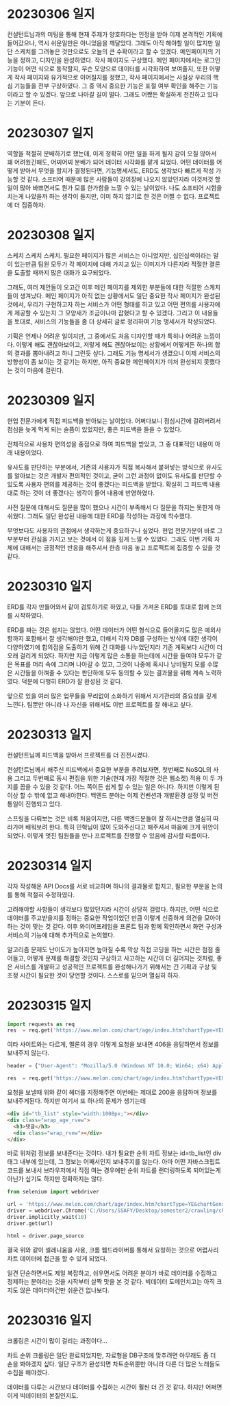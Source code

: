 # 20230306 일지

컨설턴트님과의 미팅을 통해 현재 주제가 양호하다는 인정을 받아 이제 본격적인 기획에 들어갔으나, 역시 쉬운일만은 아니었음을 깨달았다.
그래도 아직 해야할 일이 많지만 일단 스케치를 그려놓은 것만으로도 오늘의 큰 수확이라고 할 수 있겠다.
메인페이지의 기능을 정하고, 디자인을 완성하였다. 작사 페이지도 구상했다. 메인 페이지에서는 로그인 기능이 어떤 식으로 동작할지, 무슨 모양으로 데이터를 시각화하여 보여줄지, 또한 어떻게 작사 페이지와 유기적으로 이어질지를 정했고, 작사 페이지에서는 사실상 우리의 핵심 기능들을 전부 구상하였다. 그 중 역시 중요한 기능은 표절 여부 확인을 해주는 기능이라고 할 수 있겠다.
앞으로 나아갈 길이 멀다. 그래도 어쨌든 확실하게 전진하고 있다는 기분이 든다.

# 20230307 일지

역할을 적절히 분배하기로 했는데, 이게 정확히 어떤 일을 하게 될지 감이 오질 않아서 꽤 어려웠긴해도, 어찌어찌 분배가 되어 데이터 시각화를 맡게 되었다. 어떤 데이터를 어떻게 받아서 무엇을 할지가 결정된다면, 기능명세서도, ERD도 생각보다 빠르게 작성 가능할 것 같다.
소프티어 때문에 많은 사람들이 강의장에 나오지 않았던지라 이것저것 할일이 많아 바쁘면서도 뭔가 모를 한가함을 느낄 수 있는 날이었다. 나도 소프티어 시험을 치는게 나았을까 하는 생각이 들지만, 이미 하지 않기로 한 것은 어쩔 수 없다. 프로젝트에 더 집중하자.

# 20230308 일지

스케치 스케치 스케치. 필요한 페이지가 많은 서비스는 아니었지만, 십인십색이라는 말이 있는만큼 팀원 모두가 각 페이지에 대해 가지고 있는 이미지가 다른지라 적절한 결론을 도출할 때까지 많은 대화가 요구되었다.

그래도, 여러 제안들이 오고간 이후 메인 페이지를 제외한 부분들에 대한 적절한 스케치들이 생겨났다. 메인 페이지가 아직 없는 상황에서도 일단 중요한 작사 페이지가 완성된 것에서, 우리가 구현하고자 하는 서비스가 어떤 형태를 하고 있고 어떤 편의를 사용자에게 제공할 수 있는지 그 모양새가 조금이나마 잡혔다고 할 수 있겠다. 그리고 이 내용들을 토대로, 서비스의 기능들을 좀 더 상세히 글로 정리하여 기능 명세서가 작성되었다.

기획은 언제나 어려운 일이지만, 그 중에서도 처음 디자인할 때가 특히나 어려운 느낌이다. 이렇게 해도 괜찮아보이고, 저렇게 해도 괜찮아보이는 상황에서 어떻게든 하나의 합의 결과를 뽑아내려고 하니 그런듯 싶다. 그래도 기능 명세서가 생겼으니 이제 서비스의 방향성이 좀 보이는 것 같기는 하지만, 아직 중요한 메인페이지가 미처 완성되지 못했다는 것이 마음에 걸린다.

# 20230309 일지

현업 전문가에게 직접 피드백을 받아보는 날이었다. 어쩌다보니 점심시간에 걸려버려서 점심을 늦게 먹게 되는 슬픔이 있었지만, 좋은 피드백을 들을 수 있었다.

전체적으로 사용자 편의성을 중점으로 하여 피드백을 받았고, 그 중 대표적인 내용이 아래 내용이었다.

유사도를 판단하는 부분에서, 기존의 사용자가 직접 복사해서 붙혀넣는 방식으로 유사도를 알아보는 것은 개발자 편의적인 것이고, 굳이 그런 과정이 없이도 유사도를 판단할 수 있도록 사용자 편의를 제공하는 것이 좋겠다는 피드백을 받았다. 확실히 그 피드백 내용대로 하는 것이 더 좋겠다는 생각이 들어 내용에 반영하였다.

사전 질문에 대해서도 질문을 많이 했으나 시간이 부족해서 다 질문을 하지는 못한게 아쉬웠다. 그래도 일단 완성된 내용에 대한 ERD를 작성하는 과정에 착수했다.

무엇보다도 사용자의 관점에서 생각하는게 중요하구나 싶었다. 현업 전문가분이 바로 그 부분부터 관심을 가지고 보는 것에서 이 점을 깊게 느낄 수 있었다. 그래도 이번 기획 자체에 대해서는 긍정적인 반응을 해주셔서 한층 마음 놓고 프로젝트에 집중할 수 있을 것 같다.

# 20230310 일지

ERD를 각자 만들어와서 같이 검토하기로 하였고, 다들 가져온 ERD를 토대로 함께 논의를 시작하였다.

ERD를 짜는 것은 쉽지는 않았다. 어떤 데이터가 어떤 형식으로 들어올지도 많은 예외사항까지 포함해서 잘 생각해야만 했고, 더해서 각자 DB를 구성하는 방식에 대한 생각이 다양하였기에 합의점을 도출하기 위해 긴 대화를 나누었던지라 기존 계획보다 시간이 더 오래 걸리게 되었다. 하지만 지금 이렇게 많은 소통을 하는데에 시간을 들여야 모두가 같은 목표를 머리 속에 그리며 나아갈 수 있고, 그것이 나중에 혹시나 낭비될지 모를 수많은 시간들을 아껴줄 수 있다는 판단하에 모두 동의할 수 있는 결과물을 위해 계속 노력하였다. 덕분에 다행히 ERD가 잘 완성된 것 같다.

앞으로 있을 여러 많은 업무들을 무리없이 소화하기 위해서 자기관리의 중요성을 깊게 느낀다. 팀뿐만 아니라 나 자신을 위해서도 이번 프로젝트를 잘 해내고 싶다.

# 20230313 일지

컨설턴트님께 피드백을 받아서 프로젝트를 더 진전시켰다.

컨설턴트님께서 해주신 피드백에서 중요한 부분을 추려보자면, 첫번째로 NoSQL의 사용 그리고 두번째로 동시 편집을 위한 기술(현재 가장 적절한 것은 웹소켓) 적용 이 두 가지를 꼽을 수 있을 것 같다. 어느 쪽이든 쉽게 할 수 있는 일은 아니다. 하지만 이렇게 된 이상 할 수 밖에 없고 해내야한다. 백엔드 분야는 이제 컨벤션과 개발환경 설정 및 버전 통일이 진행되고 있다.

스프링을 다뤄보는 것은 비록 처음이지만, 다른 백엔드분들이 잘 하시는만큼 열심히 따라가며 배워보려 한다. 특히 민혁님이 많이 도와주신다고 해주셔서 마음에 크게 위안이 되었다. 이렇게 멋진 팀원들을 만나 프로젝트를 진행할 수 있음에 감사할 따름이다.

# 20230314 일지

각자 작성해온 API Docs를 서로 비교하며 하나의 결과물로 합치고, 필요한 부분을 논의를 통해 적절히 수정하였다.

고려해야할 사항들이 생각보다 많았던지라 시간이 상당히 걸렸다. 하지만, 어떤 식으로 데이터를 주고받을지를 정하는 중요한 작업이었던 만큼 이렇게 신중하게 의견을 모아야하는 것이 맞는 것 같다. 이후 와이어프레임을 프론트 팀과 함께 확인하면서 화면 구성과 서비스의 기능에 대해 추가적으로 논의했다.

알고리즘 문제도 난이도가 높아지면 높아질 수록 막상 직접 코딩을 하는 시간은 점점 줄어들고, 어떻게 문제를 해결할 것인지 구상하고 사고하는 시간이 더 길어지는 것처럼, 좋은 서비스를 개발하고 성공적인 프로젝트를 완성해나가기 위해서는 긴 기획과 구상 및 조정 시간이 필요한 것이 당연할 것이다. 스스로를 믿으며 열심히 하자.

# 20230315 일지

```py
import requests as req
res  = req.get('https://www.melon.com/chart/age/index.htm?chartType=YE&chartGenre=KPOP&chartDate=1985')
```

여타 사이트와는 다르게, 멜론의 경우 이렇게 요청을 보내면 406을 응답하면서 정보를 보내주지 않는다.

```py
header = {"User-Agent": "Mozilla/5.0 (Windows NT 10.0; Win64; x64) AppleWebKit/537.36 (KHTML, like Gecko) Chrome/111.0.0.0 Safari/537.36"}

res  = req.get('https://www.melon.com/chart/age/index.htm?chartType=YE&chartGenre=KPOP&chartDate=1985', headers = header)
```

요청을 보낼때 위와 같이 헤더를 지정해주면 이번에는 제대로 200을 응답하며 정보를 보내주게된다. 하지만 여기서 또 하나의 문제가 생기는데

```html
<div id="tb_list" style="width:1008px;"></div>
<div class="wrap_age_rvew">
  <h3>댓글</h3>
  <div class="wrap_rvew"></div>
</div>
```

바로 위처럼 정보를 보내준다는 것이다. 내가 필요한 순위 차트 정보는 id=tb_list인 div태그 내부에 있는데, 그 정보는 어째서인지 보내주지를 않는다. 아마 어떤 자바스크립트 코드를 보내서 브라우저에서 직접 여는 경우에만 순위 차트를 랜더링하도록 되어있는게 아닌가 싶기도 하지만 정확하지는 않다.

```py
from selenium import webdriver

url = 'https://www.melon.com/chart/age/index.htm?chartType=YE&chartGenre=KPOP&chartDate=2014'
driver = webdriver.Chrome('C:/Users/SSAFY/Desktop/semester2/crawling/chromedriver.exe')
driver.implicitly_wait(10)
driver.get(url)

html = driver.page_source
```

결국 위와 같이 셀레니움을 사용, 크롬 웹드라이버를 통해서 요청하는 것으로 어렵사리 차트 데이터에 접근을 할 수 있게 되었다.

일견 단순하면서도 제일 복잡하고, 쉬우면서도 어려운 분야가 바로 데이터를 수집하고 정제하는 분야라는 것을 시작부터 살짝 맛을 본 것 같다. 빅데이터 도메인치고는 아직 크지도 않은 데이터이건만 쉬운건 없나보다.

# 20230316 일지

크롤링은 시간이 많이 걸리는 과정이다…

차트 순위 크롤링은 일단 완료되었지만, 자료형을 DB구조에 맞추려면 아무래도 좀 더 손을 봐야겠지 싶다. 일단 구조가 완성되면 차트순위뿐만 아니라 다른 더 많은 노래들도 수집을 해야겠다.

데이터를 다루는 시간보다 데이터를 수집하는 시간이 훨씬 더 긴 것 같다. 하지만 어쩌면 이게 빅데이터의 본질인지도.

